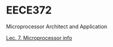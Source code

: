 # EECE372
Microprocessor Architect and Application

[Lec. 7. Microprocessor info](https://github.com/owjxyz/EECE372/blob/main/Lec.%207.%20Microprocessor%20info.md)
